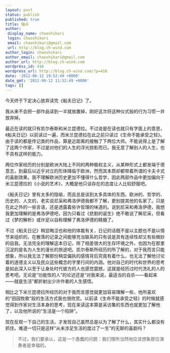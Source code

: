 ```yaml
---
layout: post
status: publish
published: true
title: 锚点
author:
 display_name: chaoshikari
 login: chaoshikari
 email: chaoshikari@gmail.com
 url: http://blog.ch-wind.com
author_login: chaoshikari
author_email: chaoshikari@gmail.com
author_url: http://blog.ch-wind.com
wordpress_id: 416
wordpress_url: http://blog.ch-wind.com/?p=416
date: '2012-06-12 19:52:49 +0000'
date_gmt: '2012-06-12 11:52:49 +0000'
tags: []
---
```

今天终于下定决心放弃读完《船夫日记》了。


我从来不会把一部作品读到一半就放置掉，刚好这次将这种仪式般的行为习惯一并放弃掉。


最近在读的就只有凯尔泰斯和米兰昆德拉。不过说是在读也就只有字面上的意思，《船夫日记》以前读过一遍，而米兰昆德拉在此之前只读过《生命不能承受之轻》。由于读的都是传记类的作品，算是近距离的接触了下两位大师。不能说得上是了解了这两个作家，不过是对他们的人生的浮光掠影而已。我无意了解别人的人生，也不具有这样的能力。


两位作家经历的分别是欧洲大陆上不同的两种极权主义，从某种形式上都发端于德意志，到最后以近乎对立的形体降临于欧洲，然而其本质却都带着所谓的卡夫卡式的喜剧效果。我不理解欧洲历史更加不懂得什么哲学，因此两部作品中更加偏向于米兰昆德拉的《小说的艺术》，大概是他只谈存在的态度让人比较舒服吧。


《船夫日记》里有太多的隐喻，而且总是谈到太多具体的东西。欧洲的、哲学的、历史的、人文的，老实说尼采和弗洛伊德我都不了解，更别提其他的名家了。只是在此之外的一些言语，还是透露着些许哲理的味道的。说到尼采和弗洛伊德，我想我更加理解的是弗洛伊德吧，因为只看过《悲剧的诞生》绝不敢说了解尼采，但看过《梦的解析》或许足以自称理解了弗洛伊德的精髓了。


不过《船夫日记》稍显晦涩也和他的体裁有关，日记的话既不是以主题也不是以情节来组织的，在散落的记录之间能够充当联系的只有说是具有连续性却又有些微妙的自我。无法完全的理解这本日记，除了相差很大的生存环境之外，也因为在那里沉淀的是名为人生的漫长的旅途吧。凯尔泰斯所经历的所了解的，对于我而言只能想象，所以我无法了解那份稍显偏执的感情背后究竟有着什么，也无法了解他讨论着的道德主义以及民众这些概念的字里行间的内涵。他对自己的时代和世界的思考是如此深入以至于让身处时代彼方的人也感觉震撼，这就是经历过时代洗礼的人的思考吧。无论是“功能性的人”的论述还是“对我来说，最适当的自杀——看起来——就是生活”都折射出少许作者的人生感悟。


相比之下米兰昆德拉所经历的对于我而言感觉就更加容易理解一些，他所喜欢的“田园牧歌”般的生活方式我也很欣赏。以前读《生命不能承受之轻》的时候就感觉得到作家对生活本身的思考，现在来读这本算是采访集的东西也就更加了解他了，以及他所说的“生活是一个陷阱”。


现在反观一下自己的生活，才发现自己虽然总是以为了解了什么，其实什么都没有抓住。难道一切只是这样“从未涉足生活的度过了一生”的无聊的喜剧吗？



> 不过，我们要承认，这是一个愚蠢的问题：我们理所当然地应该想象那位演奏者是幸福的。
> 
> 


